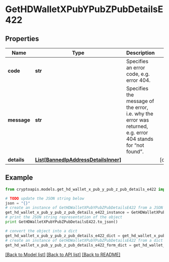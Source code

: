 # GetHDWalletXPubYPubZPubDetailsE422


## Properties
Name | Type | Description | Notes
------------ | ------------- | ------------- | -------------
**code** | **str** | Specifies an error code, e.g. error 404. | 
**message** | **str** | Specifies the message of the error, i.e. why the error was returned, e.g. error 404 stands for “not found”. | 
**details** | [**List[BannedIpAddressDetailsInner]**](BannedIpAddressDetailsInner.md) |  | [optional] 

## Example

```python
from cryptoapis.models.get_hd_wallet_x_pub_y_pub_z_pub_details_e422 import GetHDWalletXPubYPubZPubDetailsE422

# TODO update the JSON string below
json = "{}"
# create an instance of GetHDWalletXPubYPubZPubDetailsE422 from a JSON string
get_hd_wallet_x_pub_y_pub_z_pub_details_e422_instance = GetHDWalletXPubYPubZPubDetailsE422.from_json(json)
# print the JSON string representation of the object
print GetHDWalletXPubYPubZPubDetailsE422.to_json()

# convert the object into a dict
get_hd_wallet_x_pub_y_pub_z_pub_details_e422_dict = get_hd_wallet_x_pub_y_pub_z_pub_details_e422_instance.to_dict()
# create an instance of GetHDWalletXPubYPubZPubDetailsE422 from a dict
get_hd_wallet_x_pub_y_pub_z_pub_details_e422_form_dict = get_hd_wallet_x_pub_y_pub_z_pub_details_e422.from_dict(get_hd_wallet_x_pub_y_pub_z_pub_details_e422_dict)
```
[[Back to Model list]](../README.md#documentation-for-models) [[Back to API list]](../README.md#documentation-for-api-endpoints) [[Back to README]](../README.md)


